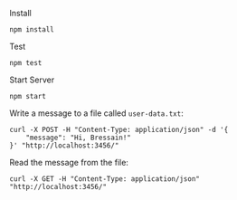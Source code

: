 Install
```
npm install
```

Test
```
npm test
```

Start Server
```
npm start
```

Write a message to a file called `user-data.txt`:

```
curl -X POST -H "Content-Type: application/json" -d '{
	"message": "Hi, Bressain!"
}' "http://localhost:3456/"
```

Read the message from the file:

```
curl -X GET -H "Content-Type: application/json" "http://localhost:3456/"
```
